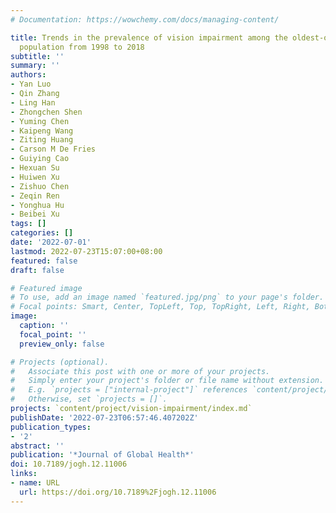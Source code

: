 ```yaml
---
# Documentation: https://wowchemy.com/docs/managing-content/

title: Trends in the prevalence of vision impairment among the oldest-old Chinese
  population from 1998 to 2018
subtitle: ''
summary: ''
authors:
- Yan Luo
- Qin Zhang
- Ling Han
- Zhongchen Shen
- Yuming Chen
- Kaipeng Wang
- Ziting Huang
- Carson M De Fries
- Guiying Cao
- Hexuan Su
- Huiwen Xu
- Zishuo Chen
- Zeqin Ren
- Yonghua Hu
- Beibei Xu
tags: []
categories: []
date: '2022-07-01'
lastmod: 2022-07-23T15:07:00+08:00
featured: false
draft: false

# Featured image
# To use, add an image named `featured.jpg/png` to your page's folder.
# Focal points: Smart, Center, TopLeft, Top, TopRight, Left, Right, BottomLeft, Bottom, BottomRight.
image:
  caption: ''
  focal_point: ''
  preview_only: false

# Projects (optional).
#   Associate this post with one or more of your projects.
#   Simply enter your project's folder or file name without extension.
#   E.g. `projects = ["internal-project"]` references `content/project/deep-learning/index.md`.
#   Otherwise, set `projects = []`.
projects: `content/project/vision-impairment/index.md`
publishDate: '2022-07-23T06:57:46.407202Z'
publication_types:
- '2'
abstract: ''
publication: '*Journal of Global Health*'
doi: 10.7189/jogh.12.11006
links:
- name: URL
  url: https://doi.org/10.7189%2Fjogh.12.11006
---
```

